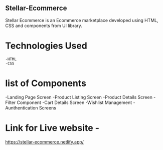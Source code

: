 ## Stellar-Ecommerce

Stellar Ecommerce is an Ecommerce marketplace developed using HTML, CSS and components from UI library.

# Technologies Used

    -HTML
    -CSS

# list of Components

-Landing Page Screen
-Product Listing Screen
-Product Details Screen
-Filter Component
-Cart Details Screen
-Wishlist Management
-Aunthentication Screens

# Link for Live website -

https://stellar-ecommerce.netlify.app/
